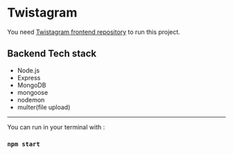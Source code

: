# Twistagram
You need [Twistagram frontend repository](https://github.com/mayupaca/twistagram-frontend/edit/master/README.md) to run this project.

## Backend Tech stack
- Node.js
- Express
- MongoDB
- mongoose
- nodemon
- multer(file upload)

---

You can run in your terminal with :

### `npm start`
